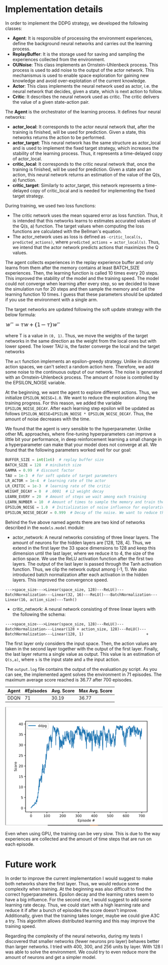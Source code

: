 # Implementation details
In order to implement the DDPG strategy, we developed the following classes:
* **Agent**: It is responsible of processing the environment experiences, define the background neural networks and 
 carries out the learning process.
* **ReplayBuffer**: It is the storage used for saving and sampling the experiences collected from the environment.
* **OUNoise**: This class implements an Ornstein-Uhlenbeck process. This process is used to add noise to the output of 
the actor network. This mechanismus is used to enable space exploration for gaining new knowledge and avoid 
 over-explotation of the current knowledge.  
* **Actor**: This class implements the neural network used as actor, i.e. the neural network that decides, given a 
state, which is next action to follow.
* **Critic**: It describes the neural network used as critic. The critic delivers the value of a given state-action 
pair.

  
The **Agent** is the orchestrator of the learning process. It defines four neural networks:
* **actor_local**: It corresponds to the actor neural network that, after the training is finished, will be used for 
prediction. Given a state, this networks returns the action to be performed.
* **actor_target**: This neural network has the same structure as actor_local and is used to implement the fixed target 
strategy, which increases the stability of the learning process. Thus, it represents a time-delayed copy of actor_local. 
* **critic_local**: It corresponds to the critic neural network that, once the training is finished, will be used for
 prediction. Given a state and an action, this neural network returns an estimation of the value of the Q(s, a) function. 
* **critic_target**: Similarly to actor_target, this network represents a time-delayed copy of critic_local and is 
needed for implementing the fixed target strategy.

During training, we used two loss functions:
* The critic network uses the mean squared error as loss function. Thus, it is intended that this networks learns to 
estimates accurated values of the Q(s, a) function. The target values when computing the loss functions are calculated
with the Bellman's equation.
* The actor_network uses as loss is defined as `-critic_local(s, predicted_actions)`, where 
`predicted_actions = actor_local(s)`. Thus, we intend that the actor network predicts actions that maximizes the Q 
values. 


The agent collects experiences in the replay experience buffer and only learns from them after the memory contains at 
least BATCH_SIZE experiences. Then, the learning function is called 10 times every 20 steps. This improved the stability
of the model and the training speed. The model could not converge when learning after every step, so we decided to leave
the simulation run for 20 steps and then sample the memory and call the learning function 10 times. I guess that these 
parameters should be updated if you use the environment with a single arm. 

The target networks are updated following the soft update strategy with the below formula:

![](img_3.png)

where &Tau; is a value in `(0, 1)`. Thus, we move the weights of the target networks in the same direction as the weight 
from the local ones but with lower speed. The lower TAU is, the faster converge the local and the target networks

The `act` function implements an epsilon-greedy strategy. Unlike in discrete action spaces, we can't select a random 
action here. Therefore, we add some noise to the continuous output of our network. The noise is generated with an
Ornstein-Uhlenbeck process. The amount of noise is controlled by the EPSILON_NOISE variable.

At the beginning, we want the agent to explore different actions. Thus, we initialize `EPSILON_NOISE=1.0`. We want to 
reduce the exploration along the training progress. For this reason, we added the variable `EPSILON_NOISE_DECAY`. After 
each learning step epsilon will be updated as follows `EPSILON_NOISE=EPSILON_NOISE * EPSILON_NOISE_DECAY`. Thus, the 
amount of noise decreases with the time.


We found that the agent is very sensible to the hyperparameter. Unlike other ML approaches, where fine-tuning 
hyperparameters can improve a little bit your performance, in deep reinforcement learning a small change in a hyperparameter can make that your model
does not converge at all. We found that the following parameters worked well for our goal:

```python
BUFFER_SIZE = int(1e6)  # replay buffer size
BATCH_SIZE = 128  # minibatch size
GAMMA = 0.99  # discount factor
TAU = 1e-3  # for soft update of target parameters
LR_ACTOR = 1e-4  # learning rate of the actor
LR_CRITIC = 1e-3  # learning rate of the critic
WEIGHT_DECAY = 0  # .0001  # L2 weight decay
LEARN_EVERY = 20  # Amount of steps we wait among each training
LEARN_NUMBER = 10  # Amount of times to sample the memory and train the network
EPSILON_NOISE = 1.0  # Initialization of noise influence for explorative search
EPSILON_NOISE_DECAY = 0.999  # Decay of the noise. We want to reduce the exploration in advanced episodes.
```

Behind the five above named agents there are two kind of networks described in the <code>models.model</code> module:
* actor_network: A neural networks consisting of three linear layers. The amount of neurons for the hidden layers are 
[128, 128, 4]. Thus, we extend in the first layer the 33 space dimensions to 128 and keep this dimension until the last 
layer, where we reduce it to 4, the size of the action space. We use the ReLU activation function after the first two 
layers. The output of the last layer is passed through the Tanh activation function. Thus, we clip the network output 
among (-1, 1). We also introduced batch normalization after each activation in the hidden layers. This improved the 
convergence speed.
```
--->space_size--->Linear(space_size, 128)---ReLU()---BatchNormalization---Linear(32, 16)---ReLU()---BatchNormalization---Linear(16, action_size)---Tanh()     
```
* critic_network: A neural network consisting of three linear layers with the following the schema:
```
--->space_size--->Linear(space_size, 128)---ReLU()---BatchNormalization---Linear(128 + action_size, 128)---ReLU()---BatchNormalization---Linear(128, 1)                            +
```
The first layer only considers the input space. Then, the action values are taken in the second layer together with the 
output of the first layer. Finally, the last layer returns a single value as output. This value is an estimation of 
`Q(s,a)`, where `s` is the input state and `a` the input action.

The `output.log` file contains the output of the evaluation.py script. As you can see, the implemented agent solves
the environment in 71 episodes. The maximum average score reached is 36.77 after 700 episodes.

Agent | #Episodes | Avg. Score | Max Avg. Score
----- | --------- | ---------- | --------------
DDQN | 71 | 30.19 | 36.77

![img.png](img.png)

Even when using GPU, the training can be very slow. This is due to the way experiences are collected and the amount of 
time steps that are run on each episode.

# Future work
In order to improve the current implementation I would suggest to make both networks share the first layer. Thus, we 
would reduce some complexity when training. At the beginning was also difficult to find the correct hyperparameters. 
Epsilon decay and the learning raters seem to have a big influence. For the second one, I would suggest to add some 
learning rate decay. Thus, we could start with a high learning rate and reduce it if after a bunch of episodes the score
doesn't improve. Additionally, given that the training takes longer, maybe we could give A3C a try. This algorithm 
allows distributed learning and this may improve the training speed. 

Regarding the complexity of the neural networks, during my tests I discovered that smaller networks (fewer neurons pro 
layer) behaves better than larger networks. I tried with 400, 300, and 256 units by layer. With 128 I was able to solve 
the environment. We could try to even reduce more the amount of neurons and get a simpler model.  
